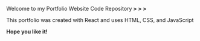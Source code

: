 Welcome to my Portfolio Website Code Repository<b> > > > </b>

This portfolio was created with React and uses HTML, CSS, and JavaScript

<b>Hope you like it!</b>
